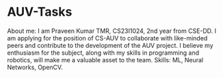 # AUV-Tasks
About me:
I am Praveen Kumar TMR, CS23I1024, 2nd year from CSE-DD.
I am applying for the position of CS-AUV to collaborate with like-minded peers and contribute to the development of the AUV project. I believe my enthusiasm for the subject, along with my skills in programming and robotics, will make me a valuable asset to the team.
Skills: ML, Neural Networks, OpenCV.
